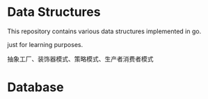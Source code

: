 # Data Structures

This repository contains various data structures implemented in go.

just for learning purposes.

抽象工厂、装饰器模式、策略模式、生产者消费者模式
# Database
